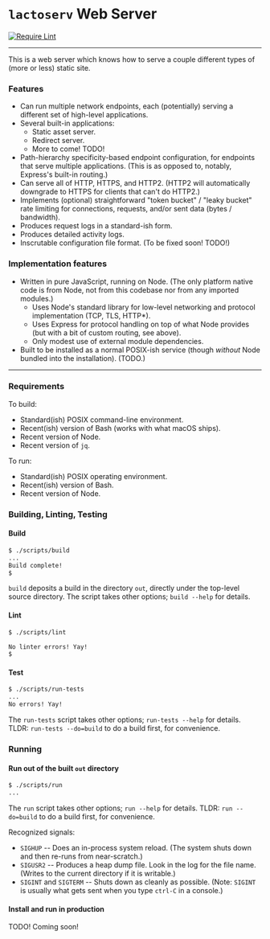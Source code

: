 `lactoserv` Web Server
======================

[![Require Lint](https://github.com/danfuzz/lactoserv/actions/workflows/main.yml/badge.svg)](https://github.com/danfuzz/lactoserv/actions/workflows/main.yml)

- - - - - - - - - -
This is a web server which knows how to serve a couple different types of
(more or less) static site.

### Features

* Can run multiple network endpoints, each (potentially) serving a different set
  of high-level applications.
* Several built-in applications:
  * Static asset server.
  * Redirect server.
  * More to come! TODO!
* Path-hierarchy specificity-based endpoint configuration, for endpoints that
  serve multiple applications. (This is as opposed to, notably, Express's
  built-in routing.)
* Can serve all of HTTP, HTTPS, and HTTP2. (HTTP2 will automatically downgrade
  to HTTPS for clients that can't do HTTP2.)
* Implements (optional) straightforward "token bucket" / "leaky bucket" rate
  limiting for connections, requests, and/or sent data (bytes / bandwidth).
* Produces request logs in a standard-ish form.
* Produces detailed activity logs.
* Inscrutable configuration file format.
  (To be fixed soon! TODO!)

### Implementation features

* Written in pure JavaScript, running on Node. (The only platform native code
  is from Node, not from this codebase nor from any imported modules.)
  * Uses Node's standard library for low-level networking and protocol
    implementation (TCP, TLS, HTTP*).
  * Uses Express for protocol handling on top of what Node provides (but with a
    bit of custom routing, see above).
  * Only modest use of external module dependencies.
* Built to be installed as a normal POSIX-ish service (though _without_ Node
  bundled into the installation). (TODO.)

- - - - - - - - - -

### Requirements

To build:
* Standard(ish) POSIX command-line environment.
* Recent(ish) version of Bash (works with what macOS ships).
* Recent version of Node.
* Recent version of `jq`.

To run:
* Standard(ish) POSIX operating environment.
* Recent(ish) version of Bash.
* Recent version of Node.

### Building, Linting, Testing

#### Build

```sh
$ ./scripts/build
...
Build complete!
$
```

`build` deposits a build in the directory `out`, directly under the top-level
source directory. The script takes other options; `build --help` for details.

#### Lint

```sh
$ ./scripts/lint

No linter errors! Yay!
$
```

#### Test

```sh
$ ./scripts/run-tests
...
No errors! Yay!
```

The `run-tests` script takes other options; `run-tests --help` for details.
TLDR: `run-tests --do=build` to do a build first, for convenience.

### Running

#### Run out of the built `out` directory

```sh
$ ./scripts/run
...
```

The `run` script takes other options; `run --help` for details. TLDR: `run
--do=build` to do a build first, for convenience.

Recognized signals:
* `SIGHUP` -- Does an in-process system reload. (The system shuts down and then
  re-runs from near-scratch.)
* `SIGUSR2` -- Produces a heap dump file. Look in the log for the file name.
  (Writes to the current directory if it is writable.)
* `SIGINT` and `SIGTERM` -- Shuts down as cleanly as possible. (Note: `SIGINT`
  is usually what gets sent when you type `ctrl-C` in a console.)

#### Install and run in production

TODO! Coming soon!
